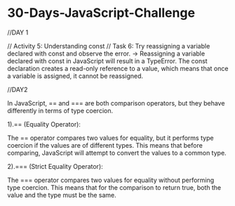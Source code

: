 # 30-Days-JavaScript-Challenge

//DAY 1

// Activity 5: Understanding const
// Task 6: Try reassigning a variable declared with const and observe the error.
-> 
Reassigning a variable declared with const in JavaScript will result in a TypeError. The const declaration creates a read-only reference to a value, which means that once a variable is assigned, it cannot be reassigned.

//DAY2

In JavaScript, == and === are both comparison operators, but they behave differently in terms of type coercion.

1).== (Equality Operator):

The == operator compares two values for equality, but it performs type coercion if the values are of different types. This means that before comparing, JavaScript will attempt to convert the values to a common type.

2).=== (Strict Equality Operator):

The === operator compares two values for equality without performing type coercion. This means that for the comparison to return true, both the value and the type must be the same.

